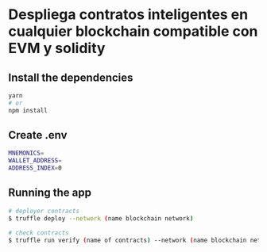 # Despliega contratos inteligentes en cualquier blockchain compatible con EVM y solidity

## Install the dependencies
```bash
yarn
# or
npm install
```

## Create .env

```bash
MNEMONICS=
WALLET_ADDRESS=
ADDRESS_INDEX=0
```

## Running the app

```bash
# deployer contracts
$ truffle deploy --network (name blockchain network)

# check contracts
$ truffle run verify (name of contracts) --network (name blockchain network)

```